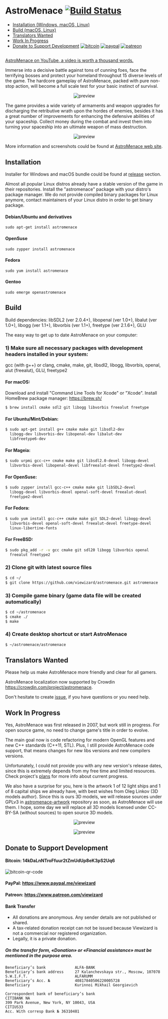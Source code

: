 # AstroMenace  [![Build Status](https://travis-ci.org/viewizard/astromenace.svg?branch=master)](https://travis-ci.org/viewizard/astromenace)

* [Installation (Windows, macOS, Linux)](https://github.com/viewizard/astromenace#installation)
* [Build (macOS, Linux)](https://github.com/viewizard/astromenace#build)
* [Translators Wanted](https://github.com/viewizard/astromenace#translators-wanted)
* [Work In Progress](https://github.com/viewizard/astromenace#work-in-progress)
* [Donate to Support Development](https://github.com/viewizard/astromenace#donate-to-support-development)  [![bitcoin](https://img.shields.io/badge/donate-bitcoin-yellow.svg)](https://github.com/viewizard/astromenace#bitcoin-14kdalnntroffuur2tzmudup8ek3ps2uq6)  [![paypal](https://img.shields.io/badge/donate-paypal-009cde.svg)](https://github.com/viewizard/astromenace#paypal-httpswwwpaypalmeviewizard)  [![patreon](https://img.shields.io/badge/donate-patreon-f96854.svg)](https://github.com/viewizard/astromenace#patreon-httpswwwpatreoncomviewizard)
##
[AstroMenace on YouTube, a video is worth a thousand words.](https://www.youtube.com/watch?v=ysY9vKKisbo&index=1&list=PLrWi_GXhwHyznYT19oAQL4zNldlVXFlj2)

Immerse into a decisive battle against tons of cunning foes, face the terrifying bosses and protect your homeland throughout 15 diverse levels of the game. The hardcore gameplay of AstroMenace, packed with pure non-stop action, will become a full scale test for your basic instinct of survival.

<p align="center">
  <img src="./share/preview1.png" alt="preview"/>
</p>

The game provides a wide variety of armaments and weapon upgrades for discharging the retributive wrath upon the hordes of enemies, besides it has a great number of improvements for enhancing the defensive abilities of your spaceship. Collect money during the combat and invest them into turning your spaceship into an ultimate weapon of mass destruction.

<p align="center">
  <img src="./share/preview2.png" alt="preview"/>
</p>

More information and screenshots could be found at [AstroMenace web site](http://www.viewizard.com/).

## Installation

Installer for Windows and macOS bundle could be found at [release](https://github.com/viewizard/astromenace/releases) section.

Almost all popular Linux distros already have a stable version of the game in their repositories. Install the "astromenace" package with your distro's package manager. We do not provide compiled binary packages for Linux anymore, contact maintainers of your Linux distro in order to get binary package.

#### Debian/Ubuntu and derivatives
```
sudo apt-get install astromenace
```

#### OpenSuse
```
sudo zypper install astromenace
```

#### Fedora
```
sudo yum install astromenace
```

#### Gentoo
```
sudo emerge openastromenace
```

## Build

Build dependencies:
libSDL2 (ver 2.0.4+), libopenal (ver 1.0+), libalut (ver 1.0+), libogg (ver 1.1+), libvorbis (ver 1.1+), freetype (ver 2.1.6+), GLU


The easy way to get up to date AstroMenace on your computer:

### 1) Make sure all necessary packages with development headers installed in your system: 

   gcc (with g++) or clang, cmake, make, git, libsdl2, libogg, libvorbis, openal, 
   alut (freealut), GLU, freetype2

#### For macOS:
Download and install "Command Line Tools for Xcode" or "Xcode".
Install HomeBrew package manager: https://brew.sh/
```bash
$ brew install cmake sdl2 git libogg libvorbis freealut freetype
```

#### For Ubuntu/Mint/Debian:
```bash
$ sudo apt-get install g++ cmake make git libsdl2-dev
  libogg-dev libvorbis-dev libopenal-dev libalut-dev
  libfreetype6-dev
```

#### For Mageia:
```bash
$ sudo urpmi gcc-c++ cmake make git libsdl2.0-devel libogg-devel
  libvorbis-devel libopenal-devel libfreealut-devel freetype2-devel
```

#### For OpenSuse:
```bash
$ sudo zypper install gcc-c++ cmake make git libSDL2-devel
  libogg-devel libvorbis-devel openal-soft-devel freealut-devel
  freetype2-devel
```

#### For Fedora:
```bash
$ sudo yum install gcc-c++ cmake make git SDL2-devel libogg-devel
  libvorbis-devel openal-soft-devel freealut-devel freetype-devel
  linux-libertine-fonts
```

#### For FreeBSD:
```bash
$ sudo pkg_add -r -v gcc cmake git sdl20 libogg libvorbis openal
  freealut freetype2
```

### 2) Clone git with latest source files
```bash
$ cd ~/
$ git clone https://github.com/viewizard/astromenace.git astromenace
```

### 3) Compile game binary (game data file will be created automatically)
```bash
$ cd ~/astromenace
$ cmake ./
$ make
```

### 4) Create desktop shortcut or start AstroMenace
```bash
$ ~/astromenace/astromenace
```

## Translators Wanted
Please help us make AstroMenace more friendly and clear for all gamers.

AstroMenace localization now supported by Crowdin https://crowdin.com/project/astromenace.

Don't hesitate to create [issue](https://github.com/viewizard/astromenace/issues), if you have questions or you need help.

## Work In Progress
Yes, AstroMenace was first released in 2007, but work still in progress. For open source game, no need to change game's title in order to evolve.

The main goal now is code refactoring for modern OpenGL features and new C++ standards (C++11, STL). Plus, I still provide AstroMenace code support, that means changes for new libs versions and new compilers versions.

Unfortunately, I could not provide you with any new version's release dates, since this is extremely depends from my free time and limited resources. Check project's [plans](https://github.com/viewizard/astromenace/projects) for more info about current progress.

We also have a surprise for you, here is the artwork 1 of 12 light ships and 1 of 8 capital ships we already have, with best wishes from Oleg Linkov (3D models author). Since this is ours 3D models, we will release sources under GPLv3 in [astromenace-artwork](https://github.com/viewizard/astromenace-artwork) repository as soon, as AstroMenace will use them. I hope, some day we will replace all 3D models licensed under CC-BY-SA (without sources) to open source 3D models.
<p align="center">
  <img src="./share/wip/scout.png" alt="preview"/>
</p>
<p align="center">
  <img src="./share/wip/heavy.png" alt="preview"/>
</p>

## Donate to Support Development
#### Bitcoin: 14kDaLnNTroFfuur2tZmUdUp8eK3pS2Uq6
<p align="left">
  <img src="./share/donate/bitcoin-qr-code.png" alt="bitcoin-qr-code"/>
</p>

#### PayPal: https://www.paypal.me/viewizard

#### Patreon: https://www.patreon.com/viewizard

#### Bank Transfer
* All donations are anonymous. Any sender details are not published or shared.
* A tax-related donation receipt can not be issued because Viewizard is not a commercial nor registered organization.
* Legally, it is a private donation.

##### On the transfer form, «Donation» or «Financial assistance» must be mentioned in the purpose area.
```
Beneficiary’s bank             ALFA-BANK
Beneficiary’s bank address     27 Kalanchevskaya str., Moscow, 107078
S.W.I.F.T.                     ALFARUMM
Beneficiary’s Acc. №           40817840506220005728
Beneficiary                    Kurinnoi Mikhail Georgievich

Correspondent bank of beneficiary’s bank
CITIBANK NA
399 Park Avenue, New York, NY 10043, USA
CITIUS33
Acc. With corresp Bank № 36310481
```
